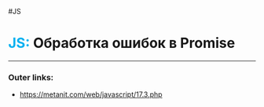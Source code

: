 #JS
# <font color="#00b0f0">JS:</font> Обработка ошибок в Promise
---
### Outer links:
- https://metanit.com/web/javascript/17.3.php